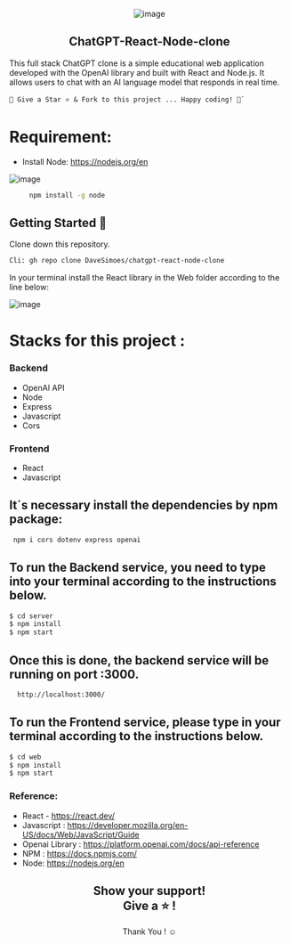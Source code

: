 <div align="center">
 
![image](https://github.com/DaveSimoes/chatgpt-react-node-clone/assets/109705197/655133f3-abf4-4833-b8c3-b5fb90b2e9ba)

</div> 




<h2 align="center">
 ChatGPT-React-Node-clone
</h2>


This full stack ChatGPT clone is a simple educational web application developed with the OpenAI library and built with React and Node.js.
It allows users to chat with an AI language model that responds in real time.


```
🚀 Give a Star ⭐️ & Fork to this project ... Happy coding! 🤩`
```
   
# Requirement:
- Install Node: https://nodejs.org/en
  
   
![image](https://github.com/DaveSimoes/chatgpt-react-node-clone/assets/109705197/d2861369-d049-42be-b741-b0641fd1c9ac)

```sh
     npm install -g node
  ```

## Getting Started 🚀
Clone down this repository. 
```sh
Cli: gh repo clone DaveSimoes/chatgpt-react-node-clone
```

In your terminal install the React library in the Web folder according to the line below: 

![image](https://github.com/DaveSimoes/chatgpt-react-node-clone/assets/109705197/47c93c6a-c246-44fd-9a7e-bb2e824ec686)



# Stacks for this project :

### Backend
   - OpenAI API
   - Node 
   - Express
   - Javascript
   - Cors
  
### Frontend
   - React 
   - Javascript

## It´s necessary install the dependencies by npm package:

```sh
 npm i cors dotenv express openai
```

## To run the Backend service, you need to type into your terminal according to the instructions below.
```sh
$ cd server
$ npm install
$ npm start
```
## Once this is done, the backend service will be running on port :3000. 
```sh
  http://localhost:3000/
```
## To run the Frontend service, please type in your terminal according to the instructions below.

```sh
$ cd web
$ npm install
$ npm start
```

### Reference:
- React - https://react.dev/
- Javascript : https://developer.mozilla.org/en-US/docs/Web/JavaScript/Guide
- Openai Library : https://platform.openai.com/docs/api-reference
- NPM : https://docs.npmjs.com/
- Node: https://nodejs.org/en
   
<div align="center">
<h2 align= "center">Show your support! </br>
Give a ⭐ !</h2>
Thank You ! ☺️
</div>
